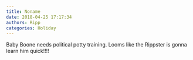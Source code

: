```yaml
---
title: Noname
date: 2018-04-25 17:17:34
authors: Ripp
categories: Holiday
---
```


 Baby Boone needs political potty training. Looms like the Rippster is gonna learn him quick!!!!